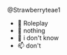  @Strawberryteae1
- 👀 Roleplay
- 🌱 nothing
- 💞️ i don't know
- 📫 don't

<!---
Strawberryteae1/Strawberryteae1 is a ✨ special ✨ repository because its `README.md` (this file) appears on your GitHub profile.
You can click the Preview link to take a look at your changes.
--->
